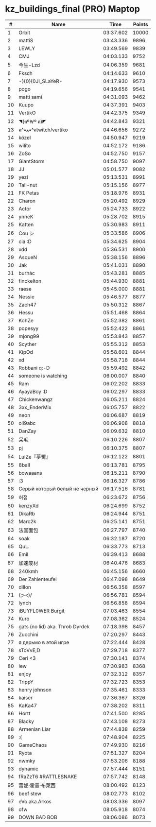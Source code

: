 # kz_buildings_final (PRO) Maptop

|  # | Name | Time | Points |
|-------------- | -------------- | -------------- | -------------- | 
| 1 | Orbit | 03:37.602 | 10000 | 
| 2 | mattiS | 03:43.336 | 9896 | 
| 3 | LEWLY | 03:49.569 | 9839 | 
| 4 | CMJ | 04:03.133 | 9752 | 
| 5 | 今生-Lzd | 04:06.359 | 9681 | 
| 6 | Fksch | 04:14.633 | 9610 | 
| 7 | -}{0}{0JI_SLaYeR- | 04:17.930 | 9573 | 
| 8 | pogo | 04:19.656 | 9541 | 
| 9 | matti sami | 04:31.093 | 9462 | 
| 10 | Kuupo | 04:37.391 | 9403 | 
| 11 | VertikO | 04:42.375 | 9349 | 
| 12 | ◥(ฅº￦º ฅ)◤ | 04:42.843 | 9321 | 
| 13 | ฅ^•ﻌ•^ฅtwitch/vertiko | 04:46.656 | 9272 | 
| 14 | közel | 04:50.947 | 9219 | 
| 15 | wilito | 04:52.172 | 9186 | 
| 16 | ZoSo | 04:52.750 | 9157 | 
| 17 | GiantStorm | 04:58.750 | 9097 | 
| 18 | JJ | 05:01.577 | 9082 | 
| 19 | yezi | 05:13.531 | 8991 | 
| 20 | Tall-nut | 05:15.156 | 8977 | 
| 21 | FK Petas | 05:18.976 | 8931 | 
| 22 | Charon | 05:20.492 | 8929 | 
| 23 | Actor | 05:24.733 | 8922 | 
| 24 | ynneK | 05:28.702 | 8915 | 
| 25 | Katten | 05:30.983 | 8911 | 
| 26 | Cou シ | 05:33.586 | 8906 | 
| 27 | cia :D | 05:34.625 | 8904 | 
| 28 | xdd | 05:36.531 | 8900 | 
| 29 | 󠀡󠀡⁧⁧AsqueN | 05:38.156 | 8896 | 
| 30 | Jak | 05:41.031 | 8890 | 
| 31 | burhác | 05:43.281 | 8885 | 
| 32 | finckelton | 05:44.930 | 8881 | 
| 33 | raese | 05:45.000 | 8881 | 
| 34 | Nessie | 05:46.577 | 8877 | 
| 35 | Zach47 | 05:50.312 | 8867 | 
| 36 | Hessu | 05:51.468 | 8864 | 
| 37 | KohZe | 05:52.382 | 8861 | 
| 38 | popesyy | 05:52.422 | 8861 | 
| 39 | mjong99 | 05:53.843 | 8857 | 
| 40 | Scyther | 05:55.312 | 8853 | 
| 41 | KipOd | 05:58.601 | 8844 | 
| 42 | xd | 05:58.718 | 8844 | 
| 43 | Robbani q:-D | 05:59.492 | 8842 | 
| 44 | someone is watching | 06:00.007 | 8840 | 
| 45 | Ram | 06:02.202 | 8833 | 
| 46 | AyayaBoy :D | 06:02.297 | 8833 | 
| 47 | Chickenwangz | 06:05.211 | 8824 | 
| 48 | 3xx_EnderMix | 06:05.757 | 8822 | 
| 49 | neon | 06:06.687 | 8819 | 
| 50 | oll9abc | 06:06.908 | 8818 | 
| 51 | DanZay | 06:09.632 | 8810 | 
| 52 | 呆毛 | 06:10.226 | 8807 | 
| 53 | pj | 06:10.375 | 8807 | 
| 54 | LuiZe『夢魘』 | 06:12.122 | 8801 | 
| 55 | 8ball | 06:13.781 | 8795 | 
| 56 | bowaaans | 06:15.211 | 8790 | 
| 57 | :3 | 06:16.327 | 8786 | 
| 58 | Серый который белый не черный | 06:17.516 | 8781 | 
| 59 | 허접 | 06:23.672 | 8756 | 
| 60 | kenzyXd | 06:24.699 | 8752 | 
| 61 | DikaRb | 06:24.944 | 8751 | 
| 62 | Marc2k | 06:25.141 | 8751 | 
| 63 | 法国面包 | 06:27.797 | 8740 | 
| 64 | soak | 06:32.187 | 8720 | 
| 65 | QuL. | 06:33.773 | 8713 | 
| 66 | Emil | 06:39.413 | 8688 | 
| 67 | 加速废材 | 06:40.476 | 8683 | 
| 68 | 240kmh | 06:45.156 | 8660 | 
| 69 | Der Zahlenteufel | 06:47.098 | 8649 | 
| 70 | dillon | 06:56.358 | 8597 | 
| 71 | (;><)/ | 06:56.781 | 8594 | 
| 72 | lynch | 06:56.858 | 8594 | 
| 73 | iBUYFL0WER Burgit | 07:03.463 | 8554 | 
| 74 | Kuro | 07:08.362 | 8524 | 
| 75 | gats (no lid) aka. Throb Dyrdek | 07:18.398 | 8457 | 
| 76 | Zucchini | 07:20.297 | 8443 | 
| 77 | я дерьмо в этой игре | 07:22.444 | 8428 | 
| 78 | sToVvE;D | 07:29.718 | 8377 | 
| 79 | Ceri <3 | 07:30.141 | 8374 | 
| 80 | lew | 07:30.983 | 8368 | 
| 81 | enjoy | 07:32.312 | 8357 | 
| 82 | TrippY | 07:32.723 | 8353 | 
| 83 | henry johnson | 07:35.461 | 8333 | 
| 84 | kaiser | 07:36.367 | 8326 | 
| 85 | KaKa47 | 07:38.202 | 8311 | 
| 86 | Hortt | 07:41.500 | 8285 | 
| 87 | Blacky | 07:43.108 | 8273 | 
| 88 | Armenian Liar | 07:44.838 | 8259 | 
| 89 | :( | 07:48.904 | 8225 | 
| 90 | GameChaos | 07:49.930 | 8216 | 
| 91 | Ryota | 07:51.327 | 8204 | 
| 92 | nwmky | 07:53.206 | 8188 | 
| 93 | dynamic | 07:57.444 | 8151 | 
| 94 | fRaZzT6 #RATTLESNAKE | 07:57.742 | 8148 | 
| 95 | 蕾妮·霍普·布萊西 | 08:00.492 | 8123 | 
| 96 | beef stew | 08:02.773 | 8102 | 
| 97 | eVo.aka.Arkos | 08:03.336 | 8097 | 
| 98 | ofw | 08:05.918 | 8074 | 
| 99 | DOWN BAD BOB | 08:06.086 | 8073 | 

